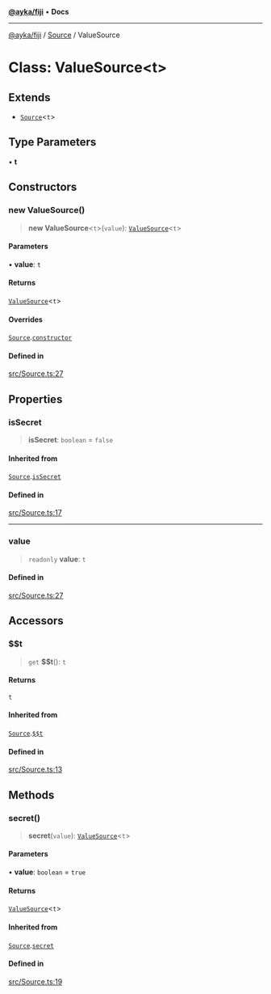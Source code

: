 [**@ayka/fiji**](../../../README.md) • **Docs**

***

[@ayka/fiji](../../../globals.md) / [Source](../README.md) / ValueSource

# Class: ValueSource\<t\>

## Extends

- [`Source`](Source.md)\<`t`\>

## Type Parameters

• **t**

## Constructors

### new ValueSource()

> **new ValueSource**\<`t`\>(`value`): [`ValueSource`](ValueSource.md)\<`t`\>

#### Parameters

• **value**: `t`

#### Returns

[`ValueSource`](ValueSource.md)\<`t`\>

#### Overrides

[`Source`](Source.md).[`constructor`](Source.md#constructors)

#### Defined in

[src/Source.ts:27](https://github.com/AndreyMork/fiji/blob/144c0091223d6b00e7f3dad83fbdc3098be7f48c/src/Source.ts#L27)

## Properties

### isSecret

> **isSecret**: `boolean` = `false`

#### Inherited from

[`Source`](Source.md).[`isSecret`](Source.md#issecret)

#### Defined in

[src/Source.ts:17](https://github.com/AndreyMork/fiji/blob/144c0091223d6b00e7f3dad83fbdc3098be7f48c/src/Source.ts#L17)

***

### value

> `readonly` **value**: `t`

#### Defined in

[src/Source.ts:27](https://github.com/AndreyMork/fiji/blob/144c0091223d6b00e7f3dad83fbdc3098be7f48c/src/Source.ts#L27)

## Accessors

### $$t

> `get` **$$t**(): `t`

#### Returns

`t`

#### Inherited from

[`Source`](Source.md).[`$$t`](Source.md#$$t)

#### Defined in

[src/Source.ts:13](https://github.com/AndreyMork/fiji/blob/144c0091223d6b00e7f3dad83fbdc3098be7f48c/src/Source.ts#L13)

## Methods

### secret()

> **secret**(`value`): [`ValueSource`](ValueSource.md)\<`t`\>

#### Parameters

• **value**: `boolean` = `true`

#### Returns

[`ValueSource`](ValueSource.md)\<`t`\>

#### Inherited from

[`Source`](Source.md).[`secret`](Source.md#secret)

#### Defined in

[src/Source.ts:19](https://github.com/AndreyMork/fiji/blob/144c0091223d6b00e7f3dad83fbdc3098be7f48c/src/Source.ts#L19)
